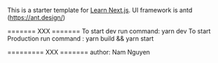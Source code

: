 This is a starter template for [Learn Next.js](https://nextjs.org/learn).
UI framework is antd (https://ant.design/)

======= XXX =======
To start dev run command: yarn dev
To start Production run command : yarn build && yarn start

========= XXX =======
author: Nam Nguyen
